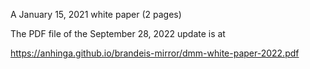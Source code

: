 A January 15, 2021 white paper (2 pages)

The PDF file of the September 28, 2022 update is at

https://anhinga.github.io/brandeis-mirror/dmm-white-paper-2022.pdf
